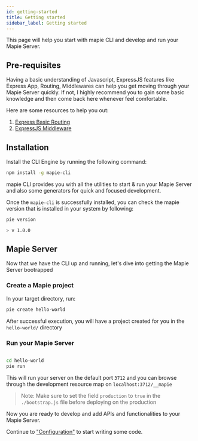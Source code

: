 ```yaml
---
id: getting-started
title: Getting started
sidebar_label: Getting started
---
```


This page will help you start with mapie CLI and develop and run your Mapie Server.

## Pre-requisites

Having a basic understanding of Javascript, ExpressJS features like Express App, Routing, Middlewares can help you get moving through your Mapie Server quickly. If not, I highly recommend you to gain some basic knowledge and then come back here whenever feel comfortable.

Here are some resources to help you out:

1. [Express Basic Routing](https://expressjs.com/en/starter/basic-routing.html)
2. [ExpressJS Middleware](https://expressjs.com/en/guide/writing-middleware.html)

## Installation

Install the CLI Engine by running the following command:

```bash
npm install -g mapie-cli
```

mapie CLI provides you with all the utilities to start & run your Mapie Server and also some generators for quick and focused development.

Once the `mapie-cli` is successfully installed, you can check the mapie version that is installed in your system by following:

```sh
pie version
```

```sh
> v 1.0.0
```

## Mapie Server

Now that we have the CLI up and running, let's dive into getting the Mapie Server bootrapped

### Create a Mapie project

In your target directory, run:

```sh
pie create hello-world
```

After successful execution, you will have a project created for you in the `hello-world/` directory

### Run your Mapie Server

```sh

cd hello-world
pie run

```

This will run your server on the default port `3712` and you can browse through the development resource map on `localhost:3712/__mapie`

> Note: Make sure to set the field `production` to `true` in the `./bootstrap.js` file before deploying on the production

Now you are ready to develop and add APIs and functionalities to your Mapie Server.

Continue to ["Configuration"](hello-react-navigation.md) to start writing some code.
